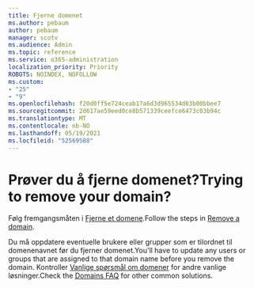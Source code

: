 ```yaml
---
title: Fjerne domenet
ms.author: pebaum
author: pebaum
manager: scotv
ms.audience: Admin
ms.topic: reference
ms.service: o365-administration
localization_priority: Priority
ROBOTS: NOINDEX, NOFOLLOW
ms.custom:
- "25"
- "9"
ms.openlocfilehash: f20d0ff5e724ceab17a6d3d965534d63b00bbee7
ms.sourcegitcommit: 2d617ae59eed0ce8b571339ceefce6473c03b94c
ms.translationtype: MT
ms.contentlocale: nb-NO
ms.lasthandoff: 05/19/2021
ms.locfileid: "52569588"
---
```

# <a name="trying-to-remove-your-domain"></a><span data-ttu-id="06de7-102">Prøver du å fjerne domenet?</span><span class="sxs-lookup"><span data-stu-id="06de7-102">Trying to remove your domain?</span></span>

<span data-ttu-id="06de7-103">Følg fremgangsmåten i [Fjerne et domene](/microsoft-365/admin/get-help-with-domains/remove-a-domain).</span><span class="sxs-lookup"><span data-stu-id="06de7-103">Follow the steps in [Remove a domain](/microsoft-365/admin/get-help-with-domains/remove-a-domain).</span></span>
  
<span data-ttu-id="06de7-104">Du må oppdatere eventuelle brukere eller grupper som er tilordnet til domenenavnet før du fjerner domenet.</span><span class="sxs-lookup"><span data-stu-id="06de7-104">You'll have to update any users or groups that are assigned to that domain name before you remove the domain.</span></span> <span data-ttu-id="06de7-105">Kontroller [Vanlige spørsmål om domener](/microsoft-365/admin/setup/domains-faq) for andre vanlige løsninger.</span><span class="sxs-lookup"><span data-stu-id="06de7-105">Check the [Domains FAQ](/microsoft-365/admin/setup/domains-faq) for other common solutions.</span></span>
  